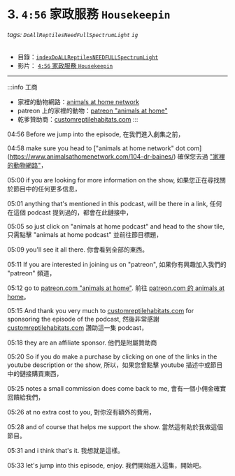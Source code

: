 # 3. `4:56` 家政服務 `Housekeepin`

###### tags: `DoAllReptilesNeedFullSpectrumLight` `ig`

- 目錄：[`indexDoALLReptilesNEEDFULLSpectrumLight`](https://hackmd.io/@ZO2MyW0NRDSyMlEjLJzEcA/indexDoALLReptilesNEEDFULLSpectrumLight)
- 影片： [`4:56` 家政服務 `Housekeepin`](https://youtu.be/EhbDx11OMfM?t=296)

--- 

:::info
工商
- 家裡的動物網路：[animals at home network](https://www.animalsathomenetwork.com/104-dr-baines/) 
- patreon 上的家裡的動物：[patreon "animals at home"](https://www.patreon.com/animalsathome) 
- 乾爹贊助商：[customreptilehabitats.com](https://customreptilehabitats.com/)
:::

04:56
Before we jump into the episode,
在我們進入劇集之前，

04:58
make sure you head to ["animals at home network" dot com]
(https://www.animalsathomenetwork.com/104-dr-baines/) 
確保您去過 ["家裡的動物網路"](https://www.animalsathomenetwork.com/104-dr-baines/)，

05:00
if you are looking for more information on the show,
如果您正在尋找關於節目中的任何更多信息，

05:01
anything that's mentioned in this podcast, will be there in a link,
任何在這個 podcast 提到過的，都會在此鏈接中，

05:05
so just click on "animals at home podcast" and head to the show tile,
只需點擊 "animals at home podcast" 並前往節目標題，

05:09
you'll see it all there.
你會看到全部的東西。

05:11
If you are interested in joining us on "patreon",
如果你有興趣加入我們的 "patreon" 頻道，

05:12
go to [patreon.com "animals at home"](https://www.patreon.com/animalsathome). 
前往 [patreon.com 的 animals at home](https://www.patreon.com/animalsathome)。

05:15
And thank you very much to [customreptilehabitats.com](https://customreptilehabitats.com/) for sponsoring the episode of the podcast,
然後非常感謝 [customreptilehabitats.com](https://customreptilehabitats.com/) 讚助這一集 podcast，

05:18
they are an affiliate sponsor.
他們是附屬贊助商

05:20
So if you do make a purchase by clicking on one of the links in the youtube description or the show,
所以，如果您曾點擊 youtube 描述中或節目中的鏈接購買東西，

05:25
notes a small commission does come back to me,
會有一個小佣金確實回饋給我們，

05:26
at no extra cost to you,
對你沒有額外的費用，

05:28
and of course that helps me support the show.
當然這有助於我做這個節目。

05:31
and i think that's it. 
我想就是這樣。

05:33
let's jump into this episode, enjoy.
我們開始進入這集，開始吧。
